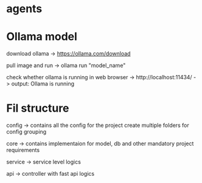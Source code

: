 # agents

# Ollama model 

download ollama -> https://ollama.com/download

pull image and run -> ollama run "model_name"

check whether ollama is running in web browser -> http://localhost:11434/ -> output: Ollama is running


# Fil structure 
config -> contains all the config for the project create multiple folders for config grouping

core -> contains implementaion for model, db and other mandatory project requirements

service -> service level logics

api -> controller with fast api logics